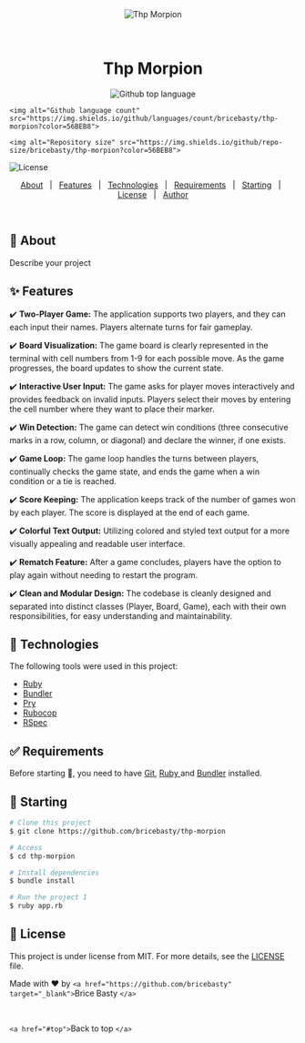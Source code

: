 <div align="center" id="top"> 
  <img src="./.github/app.gif" alt="Thp Morpion" />

&#xa0;

<!-- <a href="https://thpmorpion.netlify.app">Demo</a> -->

</div>

<h1 align="center">Thp Morpion</h1>

<p align="center">
  <img alt="Github top language" src="https://img.shields.io/github/languages/top/bricebasty/thp-morpion?color=56BEB8">

`<img alt="Github language count" src="https://img.shields.io/github/languages/count/bricebasty/thp-morpion?color=56BEB8">`

`<img alt="Repository size" src="https://img.shields.io/github/repo-size/bricebasty/thp-morpion?color=56BEB8">`

<img alt="License" src="https://img.shields.io/github/license/bricebasty/thp-morpion?color=56BEB8">

<!-- <img alt="Github issues" src="https://img.shields.io/github/issues/bricebasty/thp-morpion?color=56BEB8" /> -->

<!-- <img alt="Github forks" src="https://img.shields.io/github/forks/bricebasty/thp-morpion?color=56BEB8" /> -->

<!-- <img alt="Github stars" src="https://img.shields.io/github/stars/bricebasty/thp-morpion?color=56BEB8" /> -->

</p>

<!-- Status -->

<!-- <h4 align="center">
	🚧  Thp Morpion 🚀 Under construction...  🚧
</h4>

<hr> -->

<p align="center">
  <a href="#dart-about">About</a>   |   
  <a href="#sparkles-features">Features</a>   |  
  <a href="#rocket-technologies">Technologies</a>   |  
  <a href="#white_check_mark-requirements">Requirements</a>   |  
  <a href="#checkered_flag-starting">Starting</a>   |  
  <a href="#memo-license">License</a>   |  
  <a href="https://github.com/bricebasty" target="_blank">Author</a>
</p>

<br>

## 🎯 About

Describe your project

## ✨ Features

✔️ **Two-Player Game:** The application supports two players, and they can each input their names. Players alternate turns for fair gameplay.

✔️ **Board Visualization:** The game board is clearly represented in the terminal with cell numbers from 1-9 for each possible move. As the game progresses, the board updates to show the current state.

✔️ **Interactive User Input:** The game asks for player moves interactively and provides feedback on invalid inputs. Players select their moves by entering the cell number where they want to place their marker.

✔️ **Win Detection:** The game can detect win conditions (three consecutive marks in a row, column, or diagonal) and declare the winner, if one exists.

✔️ **Game Loop:** The game loop handles the turns between players, continually checks the game state, and ends the game when a win condition or a tie is reached.

✔️ **Score Keeping:** The application keeps track of the number of games won by each player. The score is displayed at the end of each game.

✔️ **Colorful Text Output:** Utilizing colored and styled text output for a more visually appealing and readable user interface.

✔️ **Rematch Feature:** After a game concludes, players have the option to play again without needing to restart the program.

✔️ **Clean and Modular Design:** The codebase is cleanly designed and separated into distinct classes (Player, Board, Game), each with their own responsibilities, for easy understanding and maintainability.

## 🚀 Technologies

The following tools were used in this project:

- [Ruby](https://www.ruby-lang.org/en/)
- [Bundler](https://bundler.io/)
- [Pry](https://github.com/pry/pry)
- [Rubocop](https://github.com/rubocop/rubocop)
- [RSpec](https://rspec.info/)

## ✅ Requirements

Before starting 🏁, you need to have [Git](https://git-scm.com), [Ruby ](https://www.ruby-lang.org/en/)and [Bundler](https://bundler.io/) installed.

## 🏁 Starting

```bash
# Clone this project
$ git clone https://github.com/bricebasty/thp-morpion

# Access
$ cd thp-morpion

# Install dependencies
$ bundle install

# Run the project 1
$ ruby app.rb
```

## 📝 License

This project is under license from MIT. For more details, see the [LICENSE](LICENSE.md) file.

Made with ❤️ by `<a href="https://github.com/bricebasty" target="_blank">`Brice Basty `</a>`

&#xa0;

`<a href="#top">`Back to top `</a>`
